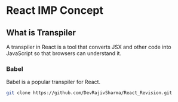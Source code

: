 # React  IMP Concept

## What is Transpiler
A transpiler in React is a tool that converts JSX and other code into JavaScript so that browsers can understand it.

### Babel
Babel is a popular transpiler for React.

```bash
git clone https://github.com/DevRajivSharma/React_Revision.git
```
